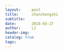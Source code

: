 ```yaml
---
layout:     post
title:      chanshengshi
subtitle:   
date:       2018-03-27
author:     LJ
header-img: 
catalog: true
tags:
---
```

